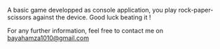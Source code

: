 A basic game developped as console application, you play rock-paper-scissors against the device. Good luck beating it !

For any further information, feel free to contact me on bayahamza1010@gmail.com
